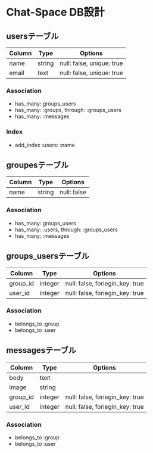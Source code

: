 # Chat-Space DB設計

## usersテーブル
|Column|Type|Options|
|------|----|-------|
|name|string|null: false, unique: true|
|email|text|null: false, unique: true|
### Association
- has_many: groups_users
- has_many: :groups, through: :groups_users
- has_many: :messages 
### Index
- add_index :users: :name

###

## groupesテーブル
|Column|Type|Options|
|------|----|-------|
|name|string|null: false|
### Association
- has_many: groups_users
- has_many: :users, through: :groups_users
- has_many: :messages

###

## groups_usersテーブル
|Column|Type|Options|
|------|----|-------|
|group_id|integer|null: false, foriegin_key: true|
|user_id|integer|null: false, foriegin_key: true|
### Association
- belongs_to :group
- belongs_to :user

###

## messagesテーブル
|Column|Type|Options|
|------|----|-------|
|body|text|
|image|string|
|group_id|integer|null: false, foriegin_key: true |
|user_id|integer|null: false, foriegin_key: true|
### Association
- belongs_to :group
- belongs_to :user